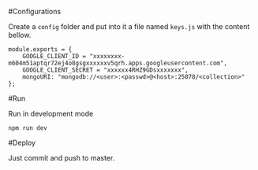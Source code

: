 #Configurations

Create a `config` folder and put into it a file named `keys.js` with the content bellow.
```
module.exports = {
    GOOGLE_CLIENT_ID = "xxxxxxxx-m604m51aptqr72ej4o8gsgxxxxxxv5qrh.apps.googleusercontent.com",
    GOOGLE_CLIENT_SECRET = "xxxxxx4RHZ9GDsxxxxxxx",
    mongoURI: "mongodb://<user>:<passwd>@<host>:25078/<collection>"
};
```

#Run

Run in development mode
```
npm run dev
```

#Deploy

Just commit and push to master.